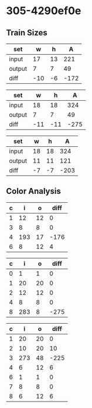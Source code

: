 # 305-4290ef0e
## Train Sizes

|set|w|h|A|
|---|---|---|---|
|input|17|13|221|
|output|7|7|49|
|diff|-10|-6|-172|


|set|w|h|A|
|---|---|---|---|
|input|18|18|324|
|output|7|7|49|
|diff|-11|-11|-275|


|set|w|h|A|
|---|---|---|---|
|input|18|18|324|
|output|11|11|121|
|diff|-7|-7|-203|


## Color Analysis

|c|i|o|diff|
|---|---|---|---|
|1|12|12|0|
|3|8|8|0|
|4|193|17|-176|
|6|8|12|4|


|c|i|o|diff|
|---|---|---|---|
|0|1|1|0|
|1|20|20|0|
|2|12|12|0|
|4|8|8|0|
|8|283|8|-275|


|c|i|o|diff|
|---|---|---|---|
|1|20|20|0|
|2|10|20|10|
|3|273|48|-225|
|4|6|12|6|
|6|1|1|0|
|7|8|8|0|
|8|6|12|6|

